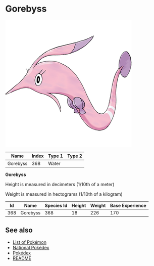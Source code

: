 # Gorebyss


![Gorebyss](images/368.png)

| **Name** | **Index** | **Type 1** | **Type 2** |
|----|----|----|----|
| Gorebyss | 368 | Water  |  |

**Gorebyss** 


Height is measured in decimeters (1/10th of a meter)

Weight is measured in hectograms (1/10th of a kilogram)

| **Id** | **Name** | **Species Id** | **Height** | **Weight** | **Base Experience** |
|--------|----------|----------------|------------|------------|---------------------|
| 368 | Gorebyss | 368 | 18 | 226 | 170 |


## See also

- [List of Pokémon](../pokemon.md)
- [National Pokédex](../national_pokedex.md)
- [Pokédex](../pokedex.md)
- [README](../README.md)
